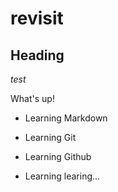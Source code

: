 # revisit

## Heading

*test*

What's up!

* Learning Markdown
* Learning Git

* Learning Github
* Learning learing...
